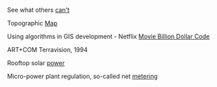 See what others [can't](https://kapanadze.medium.com/%E1%83%93%E1%83%90%E1%83%98%E1%83%9C%E1%83%90%E1%83%AE%E1%83%94%E1%83%97-%E1%83%98%E1%83%A1-%E1%83%A0%E1%83%90%E1%83%A1%E1%83%90%E1%83%AA-%E1%83%A1%E1%83%AE%E1%83%95%E1%83%94%E1%83%91%E1%83%98-%E1%83%95%E1%83%94%E1%83%A0-%E1%83%AE%E1%83%94%E1%83%93%E1%83%90%E1%83%95%E1%83%94%E1%83%9C-5608e04f90ff)



Topographic [Map](https://kapanadze.medium.com/%E1%83%9E%E1%83%98%E1%83%A0%E1%83%95%E1%83%94%E1%83%9A%E1%83%98-%E1%83%A1%E1%83%98%E1%83%A7%E1%83%95%E1%83%90%E1%83%A0%E1%83%A3%E1%83%9A%E1%83%98-ccbe373a05e0)



Using algorithms in GIS development - Netflix [Movie Billion Dollar Cod](https://www.netflix.com/ge/title/81074012)[e](https://trillery-lordfilm.ru/kod-na-milliard-dollarov-vse-sezony/)

ART+COM Terravision, 1994

Rooftop solar [power](https://kapanadze.medium.com/%E1%83%9B%E1%83%96%E1%83%98%E1%83%A1-%E1%83%94%E1%83%9A-%E1%83%A1%E1%83%90%E1%83%93%E1%83%92%E1%83%A3%E1%83%A0%E1%83%98-564fcf10776f)


Micro-power plant regulation, so-called net [metering](https://gnerc.org/ge/user-page/useful-information-for-customers/netoaghritskhva/59?authuser=5)